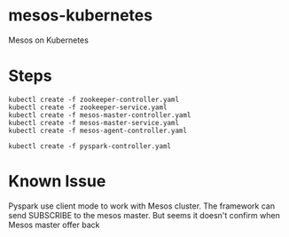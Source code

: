 # mesos-kubernetes
Mesos on Kubernetes

# Steps

    kubectl create -f zookeeper-controller.yaml
    kubectl create -f zookeeper-service.yaml
    kubectl create -f mesos-master-controller.yaml
    kubectl create -f mesos-master-service.yaml
    kubectl create -f mesos-agent-controller.yaml

    kubectl create -f pyspark-controller.yaml

# Known Issue
  
Pyspark use client mode to work with Mesos cluster. The framework can send SUBSCRIBE to the mesos master. But seems it doesn't confirm when Mesos master offer back
